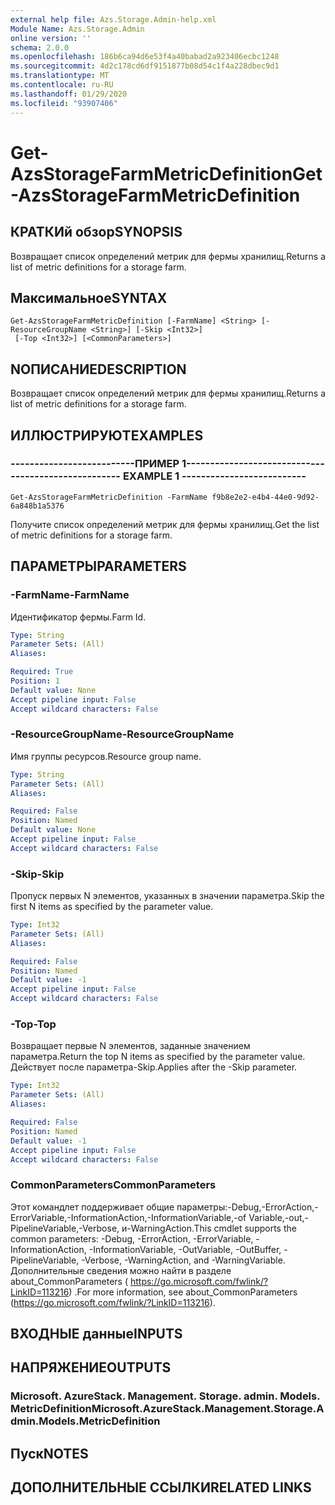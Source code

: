 ```yaml
---
external help file: Azs.Storage.Admin-help.xml
Module Name: Azs.Storage.Admin
online version: ''
schema: 2.0.0
ms.openlocfilehash: 186b6ca94d6e53f4a40babad2a923406ecbc1248
ms.sourcegitcommit: 4d2c178cd6df9151877b08d54c1f4a228dbec9d1
ms.translationtype: MT
ms.contentlocale: ru-RU
ms.lasthandoff: 01/29/2020
ms.locfileid: "93907406"
---
```

# <span data-ttu-id="5d824-101">Get-AzsStorageFarmMetricDefinition</span><span class="sxs-lookup"><span data-stu-id="5d824-101">Get-AzsStorageFarmMetricDefinition</span></span>

## <span data-ttu-id="5d824-102">КРАТКИй обзор</span><span class="sxs-lookup"><span data-stu-id="5d824-102">SYNOPSIS</span></span>
<span data-ttu-id="5d824-103">Возвращает список определений метрик для фермы хранилищ.</span><span class="sxs-lookup"><span data-stu-id="5d824-103">Returns a list of metric definitions for a storage farm.</span></span>

## <span data-ttu-id="5d824-104">Максимальное</span><span class="sxs-lookup"><span data-stu-id="5d824-104">SYNTAX</span></span>

```
Get-AzsStorageFarmMetricDefinition [-FarmName] <String> [-ResourceGroupName <String>] [-Skip <Int32>]
 [-Top <Int32>] [<CommonParameters>]
```

## <span data-ttu-id="5d824-105">NОПИСАНИЕ</span><span class="sxs-lookup"><span data-stu-id="5d824-105">DESCRIPTION</span></span>
<span data-ttu-id="5d824-106">Возвращает список определений метрик для фермы хранилищ.</span><span class="sxs-lookup"><span data-stu-id="5d824-106">Returns a list of metric definitions for a storage farm.</span></span>

## <span data-ttu-id="5d824-107">ИЛЛЮСТРИРУЮТ</span><span class="sxs-lookup"><span data-stu-id="5d824-107">EXAMPLES</span></span>

### <span data-ttu-id="5d824-108">--------------------------ПРИМЕР 1--------------------------</span><span class="sxs-lookup"><span data-stu-id="5d824-108">-------------------------- EXAMPLE 1 --------------------------</span></span>
```
Get-AzsStorageFarmMetricDefinition -FarmName f9b8e2e2-e4b4-44e0-9d92-6a848b1a5376
```

<span data-ttu-id="5d824-109">Получите список определений метрик для фермы хранилищ.</span><span class="sxs-lookup"><span data-stu-id="5d824-109">Get the list of metric definitions for a storage farm.</span></span>

## <span data-ttu-id="5d824-110">ПАРАМЕТРЫ</span><span class="sxs-lookup"><span data-stu-id="5d824-110">PARAMETERS</span></span>

### <span data-ttu-id="5d824-111">-FarmName</span><span class="sxs-lookup"><span data-stu-id="5d824-111">-FarmName</span></span>
<span data-ttu-id="5d824-112">Идентификатор фермы.</span><span class="sxs-lookup"><span data-stu-id="5d824-112">Farm Id.</span></span>

```yaml
Type: String
Parameter Sets: (All)
Aliases: 

Required: True
Position: 1
Default value: None
Accept pipeline input: False
Accept wildcard characters: False
```

### <span data-ttu-id="5d824-113">-ResourceGroupName</span><span class="sxs-lookup"><span data-stu-id="5d824-113">-ResourceGroupName</span></span>
<span data-ttu-id="5d824-114">Имя группы ресурсов.</span><span class="sxs-lookup"><span data-stu-id="5d824-114">Resource group name.</span></span>

```yaml
Type: String
Parameter Sets: (All)
Aliases: 

Required: False
Position: Named
Default value: None
Accept pipeline input: False
Accept wildcard characters: False
```

### <span data-ttu-id="5d824-115">-Skip</span><span class="sxs-lookup"><span data-stu-id="5d824-115">-Skip</span></span>
<span data-ttu-id="5d824-116">Пропуск первых N элементов, указанных в значении параметра.</span><span class="sxs-lookup"><span data-stu-id="5d824-116">Skip the first N items as specified by the parameter value.</span></span>

```yaml
Type: Int32
Parameter Sets: (All)
Aliases: 

Required: False
Position: Named
Default value: -1
Accept pipeline input: False
Accept wildcard characters: False
```

### <span data-ttu-id="5d824-117">-Top</span><span class="sxs-lookup"><span data-stu-id="5d824-117">-Top</span></span>
<span data-ttu-id="5d824-118">Возвращает первые N элементов, заданные значением параметра.</span><span class="sxs-lookup"><span data-stu-id="5d824-118">Return the top N items as specified by the parameter value.</span></span>
<span data-ttu-id="5d824-119">Действует после параметра-Skip.</span><span class="sxs-lookup"><span data-stu-id="5d824-119">Applies after the -Skip parameter.</span></span>

```yaml
Type: Int32
Parameter Sets: (All)
Aliases: 

Required: False
Position: Named
Default value: -1
Accept pipeline input: False
Accept wildcard characters: False
```

### <span data-ttu-id="5d824-120">CommonParameters</span><span class="sxs-lookup"><span data-stu-id="5d824-120">CommonParameters</span></span>
<span data-ttu-id="5d824-121">Этот командлет поддерживает общие параметры:-Debug,-ErrorAction,-ErrorVariable,-InformationAction,-InformationVariable,-of Variable,-out,-PipelineVariable,-Verbose, и-WarningAction.</span><span class="sxs-lookup"><span data-stu-id="5d824-121">This cmdlet supports the common parameters: -Debug, -ErrorAction, -ErrorVariable, -InformationAction, -InformationVariable, -OutVariable, -OutBuffer, -PipelineVariable, -Verbose, -WarningAction, and -WarningVariable.</span></span> <span data-ttu-id="5d824-122">Дополнительные сведения можно найти в разделе about_CommonParameters ( https://go.microsoft.com/fwlink/?LinkID=113216) .</span><span class="sxs-lookup"><span data-stu-id="5d824-122">For more information, see about_CommonParameters (https://go.microsoft.com/fwlink/?LinkID=113216).</span></span>

## <span data-ttu-id="5d824-123">ВХОДНЫЕ данные</span><span class="sxs-lookup"><span data-stu-id="5d824-123">INPUTS</span></span>

## <span data-ttu-id="5d824-124">НАПРЯЖЕНИЕ</span><span class="sxs-lookup"><span data-stu-id="5d824-124">OUTPUTS</span></span>

### <span data-ttu-id="5d824-125">Microsoft. AzureStack. Management. Storage. admin. Models. MetricDefinition</span><span class="sxs-lookup"><span data-stu-id="5d824-125">Microsoft.AzureStack.Management.Storage.Admin.Models.MetricDefinition</span></span>

## <span data-ttu-id="5d824-126">Пуск</span><span class="sxs-lookup"><span data-stu-id="5d824-126">NOTES</span></span>

## <span data-ttu-id="5d824-127">ДОПОЛНИТЕЛЬНЫЕ ССЫЛКИ</span><span class="sxs-lookup"><span data-stu-id="5d824-127">RELATED LINKS</span></span>

